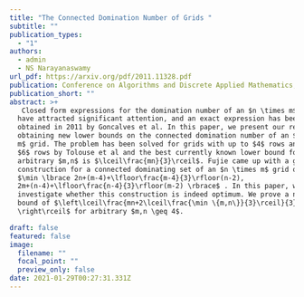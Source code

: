 ```yaml
---
title: "The Connected Domination Number of Grids "
subtitle: ""
publication_types:
  - "1"
authors:
  - admin
  - NS Narayanaswamy
url_pdf: https://arxiv.org/pdf/2011.11328.pdf
publication: Conference on Algorithms and Discrete Applied Mathematics, 2021
publication_short: ""
abstract: >+
   Closed form expressions for the domination number of an $n \times m$ grid
  have attracted significant attention, and an exact expression has been
  obtained in 2011 by Goncalves et al. In this paper, we present our results on
  obtaining new lower bounds on the connected domination number of an $n \times
  m$ grid. The problem has been solved for grids with up to $4$ rows and with
  $6$ rows by Tolouse et al and the best currently known lower bound for
  arbitrary $m,n$ is $\lceil\frac{mn}{3}\rceil$. Fujie came up with a general
  construction for a connected dominating set of an $n \times m$ grid of size
  $\min \lbrace 2n+(m-4)+\lfloor\frac{m-4}{3}\rfloor(n-2),
  2m+(n-4)+\lfloor\frac{n-4}{3}\rfloor(m-2) \rbrace$ . In this paper, we
  investigate whether this construction is indeed optimum. We prove a new lower
  bound of $\left\lceil\frac{mn+2\lceil\frac{\min \{m,n\}}{3}\rceil}{3}
  \right\rceil$ for arbitrary $m,n \geq 4$.

draft: false
featured: false
image:
  filename: ""
  focal_point: ""
  preview_only: false
date: 2021-01-29T00:27:31.331Z
---
```

